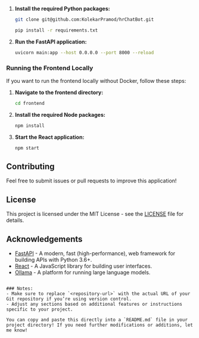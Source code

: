 
1. **Install the required Python packages:**

   ```bash
   git clone git@github.com:KolekarPramod/hrChatBot.git
   
   pip install -r requirements.txt
   ```

2. **Run the FastAPI application:**

   ```bash
   uvicorn main:app --host 0.0.0.0 --port 8000 --reload
   ```

### Running the Frontend Locally

If you want to run the frontend locally without Docker, follow these steps:

1. **Navigate to the frontend directory:**

   ```bash
   cd frontend
   ```

2. **Install the required Node packages:**

   ```bash
   npm install
   ```

3. **Start the React application:**

   ```bash
   npm start
   ```

## Contributing

Feel free to submit issues or pull requests to improve this application!

## License

This project is licensed under the MIT License - see the [LICENSE](LICENSE) file for details.

## Acknowledgements

- [FastAPI](https://fastapi.tiangolo.com/) - A modern, fast (high-performance), web framework for building APIs with Python 3.6+.
- [React](https://reactjs.org/) - A JavaScript library for building user interfaces.
- [Ollama](https://ollama.com/) - A platform for running large language models.
```

### Notes:
- Make sure to replace `<repository-url>` with the actual URL of your Git repository if you’re using version control.
- Adjust any sections based on additional features or instructions specific to your project.

You can copy and paste this directly into a `README.md` file in your project directory! If you need further modifications or additions, let me know!
